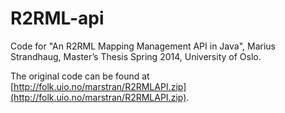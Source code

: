 R2RML-api
=========

Code for "An R2RML Mapping Management API in Java", Marius Strandhaug,
Master’s Thesis Spring 2014, University of Oslo.

The original code can be found at
[http://folk.uio.no/marstran/R2RMLAPI.zip](http://folk.uio.no/marstran/R2RMLAPI.zip).
